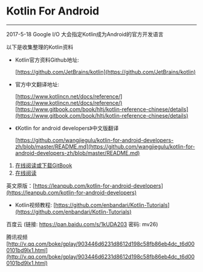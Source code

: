 # Kotlin For Android

---
2017-5-18 Google I/O 大会指定Kotlin成为Android的官方开发语言

以下是收集整理的Kotlin资料

- Kotlin官方资料Github地址:

    [https://github.com/JetBrains/kotlin](https://github.com/JetBrains/kotlin)
    
- 官方中文翻译地址:

    [https://www.kotlincn.net/docs/reference/](https://www.kotlincn.net/docs/reference/)
    [https://www.gitbook.com/book/hltj/kotlin-reference-chinese/details](https://www.gitbook.com/book/hltj/kotlin-reference-chinese/details)
    
- 《Kotlin for android developers》中文版翻译

    [https://github.com/wangjiegulu/kotlin-for-android-developers-zh/blob/master/README.md](https://github.com/wangjiegulu/kotlin-for-android-developers-zh/blob/master/README.md)
1. [在线阅读或下载GitBook](https://www.gitbook.com/book/wangjiegulu/kotlin-for-android-developers-zh/details)
2. [在线阅读](https://github.com/wangjiegulu/kotlin-for-android-developers-zh/blob/master/SUMMARY.md)

英文原版：[https://leanpub.com/kotlin-for-android-developers](https://leanpub.com/kotlin-for-android-developers)

- Kotlin视频教程:
    [https://github.com/enbandari/Kotlin-Tutorials](https://github.com/enbandari/Kotlin-Tutorials)

百度云  (链接: https://pan.baidu.com/s/1kUDA203 密码: mv26)

腾讯视频    [http://v.qq.com/boke/gplay/903446d6231d8612d198c58fb86eb4dc_t6d000101bd9lx1.html](http://v.qq.com/boke/gplay/903446d6231d8612d198c58fb86eb4dc_t6d000101bd9lx1.html)

